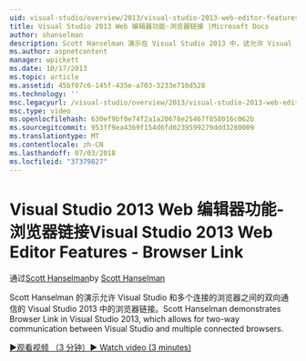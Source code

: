 ```yaml
---
uid: visual-studio/overview/2013/visual-studio-2013-web-editor-features-browser-link
title: Visual Studio 2013 Web 编辑器功能-浏览器链接 |Microsoft Docs
author: shanselman
description: Scott Hanselman 演示在 Visual Studio 2013 中，这允许 Visual Studio 和多个连接的浏览器之间的双向通信的浏览器链接...
ms.author: aspnetcontent
manager: wpickett
ms.date: 10/17/2013
ms.topic: article
ms.assetid: 45bf07c6-145f-435e-a703-3233e710d528
ms.technology: ''
msc.legacyurl: /visual-studio/overview/2013/visual-studio-2013-web-editor-features-browser-link
msc.type: video
ms.openlocfilehash: 630ef9bf0e74f2a1a20678e25467f858016c062b
ms.sourcegitcommit: 953ff9ea4369f154d6fd0239599279ddd3280009
ms.translationtype: MT
ms.contentlocale: zh-CN
ms.lasthandoff: 07/03/2018
ms.locfileid: "37379827"
---
```

<a name="visual-studio-2013-web-editor-features---browser-link"></a><span data-ttu-id="0668b-103">Visual Studio 2013 Web 编辑器功能-浏览器链接</span><span class="sxs-lookup"><span data-stu-id="0668b-103">Visual Studio 2013 Web Editor Features - Browser Link</span></span>
====================
<span data-ttu-id="0668b-104">通过[Scott Hanselman](https://github.com/shanselman)</span><span class="sxs-lookup"><span data-stu-id="0668b-104">by [Scott Hanselman](https://github.com/shanselman)</span></span>

<span data-ttu-id="0668b-105">Scott Hanselman 的演示允许 Visual Studio 和多个连接的浏览器之间的双向通信的 Visual Studio 2013 中的浏览器链接。</span><span class="sxs-lookup"><span data-stu-id="0668b-105">Scott Hanselman demonstrates Browser Link in Visual Studio 2013, which allows for two-way communication between Visual Studio and multiple connected browsers.</span></span>

[<span data-ttu-id="0668b-106">&#9654;观看视频 （3 分钟）</span><span class="sxs-lookup"><span data-stu-id="0668b-106">&#9654; Watch video (3 minutes)</span></span>](https://channel9.msdn.com/Blogs/ASP-NET-Site-Videos/visual-studio-2013-web-editor-features-browser-link)
